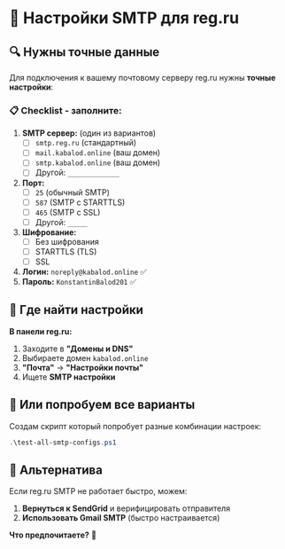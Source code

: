 # 📧 Настройки SMTP для reg.ru

## 🔍 Нужны точные данные

Для подключения к вашему почтовому серверу reg.ru нужны **точные настройки**:

### 📋 Checklist - заполните:

1. **SMTP сервер:** (один из вариантов)
   - [ ] `smtp.reg.ru` (стандартный)
   - [ ] `mail.kabalod.online` (ваш домен)
   - [ ] `smtp.kabalod.online` (ваш домен)
   - [ ] Другой: `_____________`

2. **Порт:**
   - [ ] `25` (обычный SMTP)
   - [ ] `587` (SMTP с STARTTLS)
   - [ ] `465` (SMTP с SSL)
   - [ ] Другой: `_____`

3. **Шифрование:**
   - [ ] Без шифрования
   - [ ] STARTTLS (TLS)
   - [ ] SSL

4. **Логин:** `noreply@kabalod.online` ✅
5. **Пароль:** `KonstantinBalod201` ✅

## 🔧 Где найти настройки

**В панели reg.ru:**
1. Заходите в **"Домены и DNS"**
2. Выбираете домен `kabalod.online`
3. **"Почта"** → **"Настройки почты"**
4. Ищете **SMTP настройки**

## 🧪 Или попробуем все варианты

Создам скрипт который попробует разные комбинации настроек:

```powershell
.\test-all-smtp-configs.ps1
```

## 📱 Альтернатива

Если reg.ru SMTP не работает быстро, можем:
1. **Вернуться к SendGrid** и верифицировать отправителя
2. **Использовать Gmail SMTP** (быстро настраивается)

**Что предпочитаете?** 🤔
